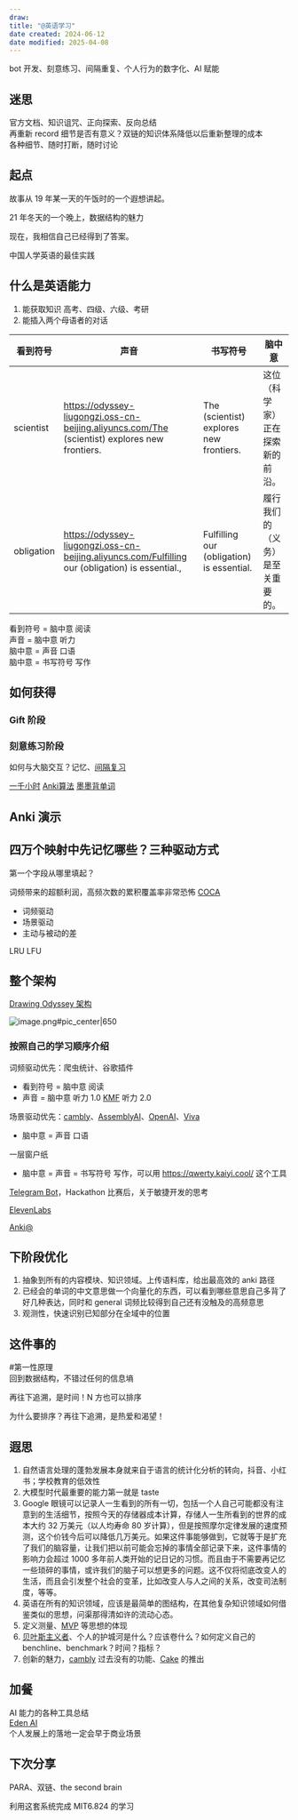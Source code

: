 ```yaml
---
draw:
title: "@英语学习"
date created: 2024-06-12
date modified: 2025-04-08
---
```


bot 开发、刻意练习、间隔重复、个人行为的数字化、AI 赋能

<!-- more -->

## 迷思

官方文档、知识诅咒、正向探索、反向总结  
再重新 record 细节是否有意义？双链的知识体系降低以后重新整理的成本  
各种细节、随时打断，随时讨论

## 起点

故事从 19 年某一天的午饭时的一个遐想讲起。

21 年冬天的一个晚上，数据结构的魅力

现在，我相信自己已经得到了答案。

中国人学英语的最佳实践

## 什么是英语能力

1. 能获取知识 高考、四级、六级、考研
2. 能插入两个母语者的对话

| 看到符号       | 声音                                                                                               | 书写符号                                      | 脑中意              |
| ---------- | ------------------------------------------------------------------------------------------------ | ----------------------------------------- | ---------------- |
| scientist  | https://odyssey-liugongzi.oss-cn-beijing.aliyuncs.com/The (scientist) explores new frontiers.    | The (scientist) explores new frontiers.   | 这位（科学家）正在探索新的前沿。|
| obligation | https://odyssey-liugongzi.oss-cn-beijing.aliyuncs.com/Fulfilling our (obligation) is essential., | Fulfilling our (obligation) is essential. | 履行我们的（义务）是至关重要的。|

看到符号 = 脑中意 阅读  
声音 = 脑中意 听力  
脑中意 = 声音 口语  
脑中意 = 书写符号 写作

## 如何获得

### Gift 阶段

### 刻意练习阶段

如何与大脑交互？记忆、[间隔复习](间隔复习.md)

[一千小时](一千小时.md) [Anki算法](Anki算法.md) [墨墨背单词](墨墨背单词.md)

 

## Anki 演示

## 四万个映射中先记忆哪些？三种驱动方式

第一个字段从哪里填起？

词频带来的超额利润，高频次数的累积覆盖率非常恐怖 [COCA](COCA.md)

- 词频驱动
- 场景驱动
- 主动与被动的差

 LRU LFU

## 整个架构

[Drawing Odyssey 架构](Drawing%20Odyssey%20架构)

![image.png#pic_center|650](https://imagehosting4picgo.oss-cn-beijing.aliyuncs.com/imagehosting/fix-dir%2Fpicgo%2Fpicgo-clipboard-images%2F2024%2F06%2F19%2F14-47-38-fe4f321ecfe153f4a2a7711d2a8a1883-20240619144736-caf14e.png)

### 按照自己的学习顺序介绍

词频驱动优先：爬虫统计、谷歌插件

- 看到符号 = 脑中意 阅读
- 声音 = 脑中意 听力 1.0 [KMF](KMF.md) 听力 2.0

场景驱动优先：[cambly](cambly.md)、[AssemblyAI](AssemblyAI.md)、[OpenAI](OpenAI.md)、[Viva](Viva)

- 脑中意 = 声音 口语

一层窗户纸

- 脑中意 = 声音 = 书写符号 写作，可以用 https://qwerty.kaiyi.cool/ 这个工具

[Telegram Bot](Telegram%20Bot)，Hackathon 比赛后，关于敏捷开发的思考

[ElevenLabs](ElevenLabs.md)

[Anki@](Anki@.md)

## 下阶段优化

1. 抽象到所有的内容模块、知识领域。上传语料库，给出最高效的 anki 路径
2. 已经会的单词的中文意思做一个向量化的东西，可以看到哪些意思自己多背了好几种表达，同时和 general 词频比较得到自己还有没触及的高频意思
3. 观测性，快速识别已知部分在全域中的位置

## 这件事的

#第一性原理  
回到数据结构，不错过任何的信息墒

再往下追溯，是时间！N 方也可以排序

为什么要排序？再往下追溯，是热爱和渴望！

## 遐思

1. 自然语言处理的蓬勃发展本身就来自于语言的统计化分析的转向，抖音、小红书；学校教育的低效性
2. 大模型时代最重要的能力第一就是 taste
3. Google 眼镜可以记录人一生看到的所有一切，包括一个人自己可能都没有注意到的生活细节，按照今天的存储器成本计算，存储人一生所看到的世界的成本大约 32 万美元（以人均寿命 80 岁计算），但是按照摩尔定律发展的速度预测，这个价钱今后可以降低几万美元。如果这件事能够做到，它就等于是扩充了我们的脑容量，让我们把以前可能会忘掉的事情全部记录下来，这件事情的影响力会超过 1000 多年前人类开始的记日记的习惯。而且由于不需要再记忆一些琐碎的事情，或许我们的脑子可以想更多的问题。这不仅将彻底改变人的生活，而且会引发整个社会的变革，比如改变人与人之间的关系，改变司法制度，等等。
4. 英语在所有的知识领域，应该是最简单的图结构，在其他复杂知识领域如何借鉴类似的思想，问渠那得清如许的流动心态。
5. 定义测量、[MVP](MVP.md) 等思想的体现
6. [贝叶斯主义者](贝叶斯主义者.md)、个人的护城河是什么？应该卷什么？如何定义自己的 benchline、benchmark？时间？指标？
7. 创新的魅力，[cambly](cambly.md) 过去没有的功能、[Cake](Cake.md) 的推出

## 加餐

AI 能力的各种工具总结  
[Eden AI](https://app.edenai.run/bricks/text/default)  
个人发展上的落地一定会早于商业场景

## 下次分享

PARA、双链、the second brain

利用这套系统完成 MIT6.824 的学习
